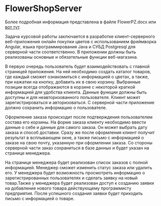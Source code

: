 # FlowerShopServer
Более подробная информация представлена в файле FlowerPZ.docx или [вот тут](https://drive.google.com/file/d/1qSG8Xxs32uh251ATYr9qg69tuSkSNNtJ/view).

Задача курсовой работы заключается в разработке клиент-серверного веб-приложения онлайн покупки цветов с использованием фреймворка Angular, языка программирования Java и СУБД Postgresql для серверной части соответственно. В приложении должны быть реализованы основные и обязательные функции веб-магазина. 

В первую очередь пользователь будет взаимодействовать с главной страницей приложения. На ней необходимо создать каталог товаров, где каждый сможет ознакомиться с информацией о цветах, а также, при нажатии на кнопку, добавить их в свою корзину. Выбранные позиции всегда отображаются в корзине с некоторой краткой информацией для удобства клиента. Данные функции должны быть доступны и для неавторизованного пользователя. Клиент может зарегистрироваться и авторизоваться. С серверной части приложение должно сохранить информацию о пользователе.

Оформление заказа происходит после подтверждения пользователем состава его корзины. На форме заказа клиенту необходимо ввести данные о себе и данные для самого заказа. Он может выбрать дату заказа и способ доставки. Сразу же после оформления клиент получит результат в всплывающем окне, а также письмо с информацией о заказе на свою почту, указанную при оформлении заказа. Со стороны серверной части заказ сохраниться в базе данных и будет указан на странице менеджера.

На странице менеджера будет реализован список заказов с полной информацией. Менеджер сможет изменить статус заказа или удалить его. У менеджера будет возможность просмотреть информацию о зарегистрированных пользователях и сделать заявку на новый товар.Также у менеджера будет реализован доступ к созданию заявки на добавление нового товара действующему программисту предприятия. После успешного создания заявки будет приходить письмо с информацией о товаре.

